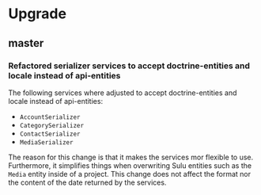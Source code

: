 # Upgrade

## master

### Refactored serializer services to accept doctrine-entities and locale instead of api-entities

The following services where adjusted to accept doctrine-entities and locale instead of api-entities:
* `AccountSerializer`
* `CategorySerializer`
* `ContactSerializer`
* `MediaSerializer`

The reason for this change is that it makes the services mor flexible to use. Furthermore, it simplifies things when 
overwriting Sulu entities such as the `Media` entity inside of a project. This change does not affect the format nor 
the content of the date returned by the services.
